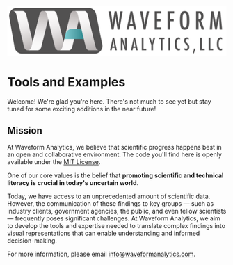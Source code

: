 ![WA Logo](WA-logo-with-text@2x.png)
# Tools and Examples

Welcome! We're glad you're here. There's not much to see yet but stay tuned for some exciting additions in the near future!

## Mission

At Waveform Analytics, we believe that scientific progress happens best in an open and collaborative environment. The code you'll find here is openly available under the [MIT License](https://opensource.org/license/mit). 

One of our core values is the belief that **promoting scientific and technical literacy is crucial in today's uncertain world**. 

Today, we have access to an unprecedented amount of scientific data. However, the communication of these findings to key groups — such as industry clients, government agencies, the public, and even fellow scientists — frequently poses significant challenges. At Waveform Analytics, we aim to develop the tools and expertise needed to translate complex findings into visual representations that can enable understanding and informed decision-making.

For more information, please email [info@waveformanalytics.com](mailto:info@waveformanalytics.com).
